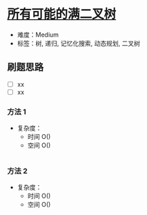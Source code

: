 # [所有可能的满二叉树](https://leetcode-cn.com/problems/all-possible-full-binary-trees/)

- 难度：Medium
- 标签：树, 递归, 记忆化搜索, 动态规划, 二叉树

## 刷题思路

- [ ] xx
- [ ] xx

### 方法 1

- 复杂度：
    - 时间 O()
    - 空间 O()

``` js

```

### 方法 2

- 复杂度：
    - 时间 O()
    - 空间 O()

``` js

```
